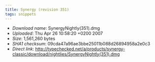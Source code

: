 ```yaml
---
title: Synergy (revision 351)
tags: snippets
---
```


-   _Download name_: SynergyNightly(351).dmg
-   _Uploaded_: Thu Apr 26 10:58:20 +0200 2007
-   _Size_: 1,561,260 bytes
-   _SHA1 checksum_: 09cda47a96ae3bbe25011b088d26894958a2e0c3
-   _Direct link_: <http://typechecked.net/a/products/synergy-classic/download/nightlies/SynergyNightly(351).dmg>
